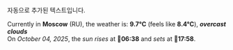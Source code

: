 
자동으로 추가된 텍스트입니다.

<!--START_SECTION:weather:moscow-->
Currently in **Moscow** (RU), the weather is: **9.7°C** (feels like **8.4°C**), ***overcast clouds***<br/>
On *October 04, 2025*, the *sun rises* at 🌅**06:38** and *sets* at 🌇**17:58**.
<!--END_SECTION:weather-->
